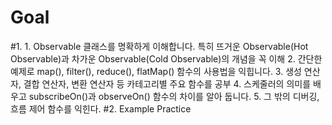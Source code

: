 # Goal
    
#1.
    1. Observable 클래스를 명확하게 이해합니다. 특히 뜨거운 Observable(Hot Observable)과 차가운 Observable(Cold Observable)의 개념을 꼭 이해
    2. 간단한 예제로 map(), filter(), reduce(), flatMap() 함수의 사용법을 익힙니다.
    3. 생성 연산자, 결합 연산자, 변환 연산자 등 카테고리별 주요 함수를 공부
    4. 스케줄러의 의미를 배우고 subscribeOn()과 observeOn() 함수의 차이를 알아 둡니다.
    5. 그 밖의 디버깅, 흐름 제어 함수를 익힌다.
#2.
    Example Practice
    